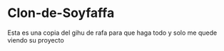 # Clon-de-Soyfaffa
Esta es una copia del gihu de rafa para que haga todo y solo me quede viendo su proyecto
